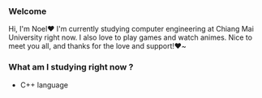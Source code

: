 ### Welcome
Hi, I'm Noel❤️ I'm currently studying computer engineering at Chiang Mai University right now. I also love to play games and watch animes. Nice to meet you all, and thanks for the love and support!❤️~

### What am I studying right now ?
* C++ language

<!--
**cherishednoel/cherishednoel** is a ✨ _special_ ✨ repository because its `README.md` (this file) appears on your GitHub profile.

Here are some ideas to get you started:

- 🔭 I’m currently working on ...
- 🌱 I’m currently learning ...
- 👯 I’m looking to collaborate on ...
- 🤔 I’m looking for help with ...
- 💬 Ask me about ...
- 📫 How to reach me: ...
- 😄 Pronouns: ...
- ⚡ Fun fact: ...
-->
